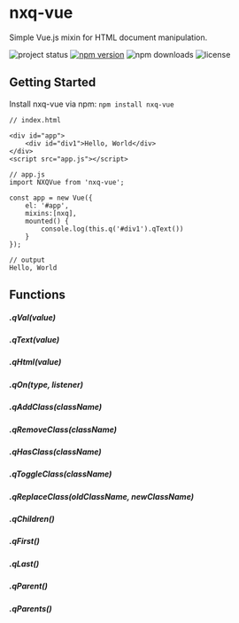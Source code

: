 # nxq-vue

Simple Vue.js mixin for HTML document manipulation.

![project status](https://img.shields.io/badge/status-alpha-red.svg)
[![npm version](https://img.shields.io/npm/v/nxq-vue.svg)](https://www.npmjs.com/package/nxq-vue)
![npm downloads](https://img.shields.io/npm/dt/nxq-vue.svg)
![license](https://img.shields.io/github/license/norabx/nxq-vue.svg)


## Getting Started

Install nxq-vue via npm: `npm install nxq-vue`

```
// index.html

<div id="app">
    <div id="div1">Hello, World</div>
</div>
<script src="app.js"></script>

// app.js
import NXQVue from 'nxq-vue';

const app = new Vue({
    el: '#app',
    mixins:[nxq],
    mounted() {
        console.log(this.q('#div1').qText())
    }
});

// output
Hello, World
```

## Functions

##### .qVal(value)
##### .qText(value)
##### .qHtml(value)
##### .qOn(type, listener)
##### .qAddClass(className)
##### .qRemoveClass(className)
##### .qHasClass(className)
##### .qToggleClass(className)
##### .qReplaceClass(oldClassName, newClassName)
##### .qChildren()
##### .qFirst()
##### .qLast()
##### .qParent()
##### .qParents()
